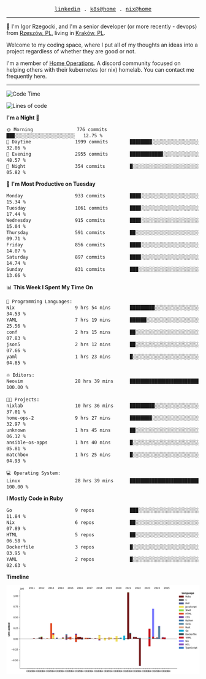<p align="center">
  <samp>
    <a href="https://www.linkedin.com/in/ajgon">linkedin</a> .
    <a href="https://github.com/deedee-ops/k8s-gitops">k8s@home</a> .
    <a href="https://github.com/deedee-ops/nixlab">nix@home</a>
  </samp>
</p>

----------------------------------------------------------------

:wave: I'm Igor Rzegocki, and I'm a senior developer (or more recently - devops) from [Rzeszów, PL](https://en.wikipedia.org/wiki/Rzesz%C3%B3w), living in [Kraków, PL](https://en.wikipedia.org/wiki/Krak%C3%B3w).

Welcome to my coding space, where I put all of my thoughts an ideas into a project regardless of whether they are good or not.

I'm a member of [Home Operations](https://discord.gg/home-operations). A discord community focused on helping others with their kubernetes (or nix) homelab. You can contact me frequently here.

----------------------------------------------------------------

<!--START_SECTION:waka-->
![Code Time](http://img.shields.io/badge/Code%20Time-500%20hrs%2057%20mins-blue)

![Lines of code](https://img.shields.io/badge/From%20Hello%20World%20I%27ve%20Written-4.2%20million%20lines%20of%20code-blue)

**I'm a Night 🦉** 

```text
🌞 Morning                776 commits         ███░░░░░░░░░░░░░░░░░░░░░░   12.75 % 
🌆 Daytime                1999 commits        ████████░░░░░░░░░░░░░░░░░   32.86 % 
🌃 Evening                2955 commits        ████████████░░░░░░░░░░░░░   48.57 % 
🌙 Night                  354 commits         █░░░░░░░░░░░░░░░░░░░░░░░░   05.82 % 
```
📅 **I'm Most Productive on Tuesday** 

```text
Monday                   933 commits         ████░░░░░░░░░░░░░░░░░░░░░   15.34 % 
Tuesday                  1061 commits        ████░░░░░░░░░░░░░░░░░░░░░   17.44 % 
Wednesday                915 commits         ████░░░░░░░░░░░░░░░░░░░░░   15.04 % 
Thursday                 591 commits         ██░░░░░░░░░░░░░░░░░░░░░░░   09.71 % 
Friday                   856 commits         ████░░░░░░░░░░░░░░░░░░░░░   14.07 % 
Saturday                 897 commits         ████░░░░░░░░░░░░░░░░░░░░░   14.74 % 
Sunday                   831 commits         ███░░░░░░░░░░░░░░░░░░░░░░   13.66 % 
```


📊 **This Week I Spent My Time On** 

```text
💬 Programming Languages: 
Nix                      9 hrs 54 mins       █████████░░░░░░░░░░░░░░░░   34.53 % 
YAML                     7 hrs 19 mins       ██████░░░░░░░░░░░░░░░░░░░   25.56 % 
conf                     2 hrs 15 mins       ██░░░░░░░░░░░░░░░░░░░░░░░   07.83 % 
json5                    2 hrs 12 mins       ██░░░░░░░░░░░░░░░░░░░░░░░   07.66 % 
yaml                     1 hrs 23 mins       █░░░░░░░░░░░░░░░░░░░░░░░░   04.85 % 

🔥 Editors: 
Neovim                   28 hrs 39 mins      █████████████████████████   100.00 % 

🐱‍💻 Projects: 
nixlab                   10 hrs 36 mins      █████████░░░░░░░░░░░░░░░░   37.01 % 
home-ops-2               9 hrs 27 mins       ████████░░░░░░░░░░░░░░░░░   32.97 % 
unknown                  1 hrs 45 mins       ██░░░░░░░░░░░░░░░░░░░░░░░   06.12 % 
ansible-os-apps          1 hrs 40 mins       █░░░░░░░░░░░░░░░░░░░░░░░░   05.81 % 
matchbox                 1 hrs 25 mins       █░░░░░░░░░░░░░░░░░░░░░░░░   04.93 % 

💻 Operating System: 
Linux                    28 hrs 39 mins      █████████████████████████   100.00 % 
```

**I Mostly Code in Ruby** 

```text
Go                       9 repos             ███░░░░░░░░░░░░░░░░░░░░░░   11.84 % 
Nix                      6 repos             ██░░░░░░░░░░░░░░░░░░░░░░░   07.89 % 
HTML                     5 repos             ██░░░░░░░░░░░░░░░░░░░░░░░   06.58 % 
Dockerfile               3 repos             █░░░░░░░░░░░░░░░░░░░░░░░░   03.95 % 
YAML                     2 repos             █░░░░░░░░░░░░░░░░░░░░░░░░   02.63 % 
```



**Timeline**

![Lines of Code chart](https://raw.githubusercontent.com/ajgon/ajgon/master/assets/bar_graph.png)


<!--END_SECTION:waka-->
